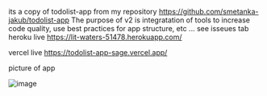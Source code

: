 its a copy of todolist-app from my repository https://github.com/smetanka-jakub/todolist-app
The purpose of v2 is integratation of tools to increase code quality, use best practices for app structure, etc ... see isseues tab
heroku live
https://lit-waters-51478.herokuapp.com/

vercel live 
https://todolist-app-sage.vercel.app/

picture of app

![image](https://user-images.githubusercontent.com/28692451/122128277-c0036000-ce34-11eb-8b18-7e56f619ec33.png)


